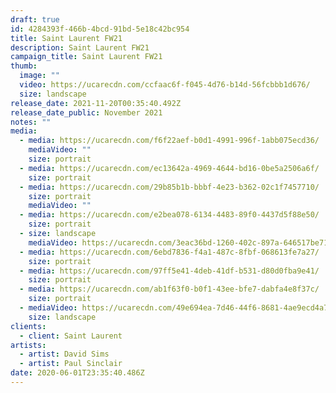 ```yaml
---
draft: true
id: 4284393f-466b-4bcd-91bd-5e18c42bc954
title: Saint Laurent FW21
description: Saint Laurent FW21
campaign_title: Saint Laurent FW21
thumb:
  image: ""
  video: https://ucarecdn.com/ccfaac6f-f045-4d76-b14d-56fcbbb1d676/
  size: landscape
release_date: 2021-11-20T00:35:40.492Z
release_date_public: November 2021
notes: ""
media:
  - media: https://ucarecdn.com/f6f22aef-b0d1-4991-996f-1abb075ecd36/
    mediaVideo: ""
    size: portrait
  - media: https://ucarecdn.com/ec13642a-4969-4644-bd16-0be5a2506a6f/
    size: portrait
  - media: https://ucarecdn.com/29b85b1b-bbbf-4e23-b362-02c1f7457710/
    size: portrait
    mediaVideo: ""
  - media: https://ucarecdn.com/e2bea078-6134-4483-89f0-4437d5f88e50/
    size: portrait
  - size: landscape
    mediaVideo: https://ucarecdn.com/3eac36bd-1260-402c-897a-646517be7169/
  - media: https://ucarecdn.com/6ebd7836-f4a1-487c-8fbf-068613fe7a27/
    size: portrait
  - media: https://ucarecdn.com/97ff5e41-4deb-41df-b531-d80d0fba9e41/
    size: portrait
  - media: https://ucarecdn.com/ab1f63f0-b0f1-43ee-bfe7-dabfa4e8f37c/
    size: portrait
  - mediaVideo: https://ucarecdn.com/49e694ea-7d46-44f6-8681-4ae9ecd4a76f/
    size: landscape
clients:
  - client: Saint Laurent
artists:
  - artist: David Sims
  - artist: Paul Sinclair
date: 2020-06-01T23:35:40.486Z
---
```

